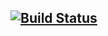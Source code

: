 ## [![Build Status](https://travis-ci.org/riverluoo/as-cms.svg?branch=master)](https://travis-ci.org/riverluoo/as-cms)